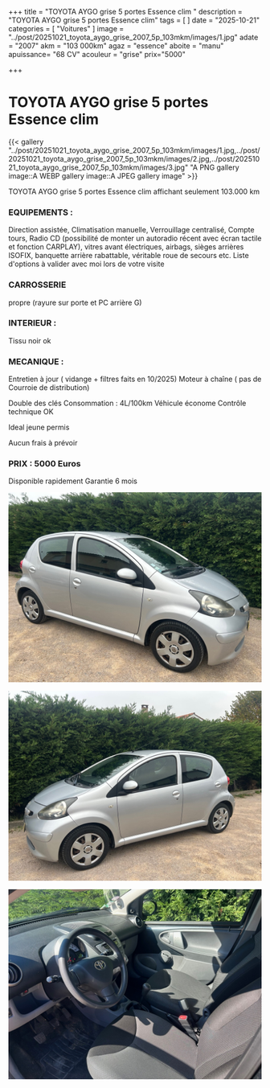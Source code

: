 +++
title = "TOYOTA AYGO grise 5 portes Essence clim "
description = "TOYOTA AYGO grise 5 portes Essence clim"
tags = [
]
date = "2025-10-21"
categories = [
    "Voitures"
]
image = "../post/20251021_toyota_aygo_grise_2007_5p_103mkm/images/1.jpg"
adate = "2007"
akm = "103 000km"
agaz = "essence"
aboite = "manu"
apuissance= "68 CV"
acouleur = "grise"
prix="5000"

+++

# TOYOTA AYGO grise 5 portes Essence clim 

{{< gallery  "../post/20251021_toyota_aygo_grise_2007_5p_103mkm/images/1.jpg,../post/20251021_toyota_aygo_grise_2007_5p_103mkm/images/2.jpg,../post/20251021_toyota_aygo_grise_2007_5p_103mkm/images/3.jpg" "A PNG gallery image::A WEBP gallery image::A JPEG gallery image" >}}
 


TOYOTA AYGO grise 5 portes Essence clim  affichant seulement 103.000 km 


### EQUIPEMENTS :
Direction assistée, Climatisation manuelle, Verrouillage centralisé, Compte tours, Radio CD (possibilité de monter un autoradio récent avec écran tactile et fonction CARPLAY), vitres avant électriques, airbags, sièges arrières ISOFIX, banquette arrière rabattable, véritable roue de secours etc.
Liste d'options à valider avec moi lors de votre visite


### CARROSSERIE 
propre (rayure sur porte  et PC arrière G)


### INTERIEUR :
Tissu noir ok

### MECANIQUE :
Entretien à jour ( vidange + filtres faits en 10/2025)
Moteur à chaîne ( pas de Courroie de distribution)


Double des clés
Consommation : 4L/100km
Véhicule économe
Contrôle technique OK 

Ideal jeune permis


Aucun frais à prévoir


### PRIX : 5000 Euros

Disponible rapidement
Garantie 6 mois

<!-- more -->


![](images/1.jpg)

![](images/2.jpg)

![](images/3.jpg)

